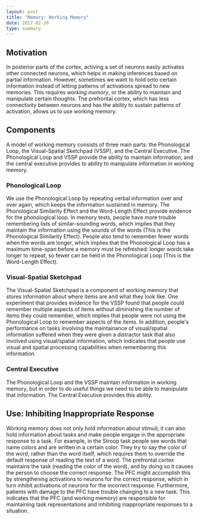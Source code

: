 ```yaml
---
layout: post
title: "Memory: Working Memory"
date: 2017-02-26
type: summary
---
```


## Motivation

In posterior parts of the cortex, activing a set of neurons easily activates other connected neurons, which helps in making inferences based on partial information. However, sometimes we want to hold onto certain information instead of letting patterns of activations spread to new memories. This requires *working memory*, or the ability to maintain and manipulate certain thoughts.
The prefrontal cortex, which has less connectivity between neurons and has the ability to sustain patterns of activation, allows us to use working memory. 

## Components

A model of working memory consists of three main parts: the Phonological Loop, the Visual-Spatial Sketchpad (VSSP), and the Central Executive. The Phonological Loop and VSSP provide the ability to maintain information, and the central executive provides to ability to manipulate information in working memory.

### Phonological Loop

We use the Phonological Loop by repeating verbal information over and over again, which keeps the information sustained in memory. The Phonological Similarity Effect and the Word-Length Effect provide evidence for the phonological loop. In memory tests, people have more trouble remembering lists of similar-sounding words, which implies that they maintain the information using the sounds of the words (This is the Phonological Similarity Effect). People also tend to remember fewer words when the words are longer, which implies that the Phonological Loop has a maximum time-span before a memory must be refreshed: longer words take longer to repeat, so fewer can be held in the Phonological Loop (This is the Word-Length Effect). 

### Visual-Spatial Sketchpad

The Visual-Spatial Sketchpad is a component of working memory that stores information about where items are and what they look like. One experiment that provides evidence for the VSSP found that people could remember multiple aspects of items without diminishing the number of items they could remember, which implies that people were not using the Phonological Loop to remember aspects of the items. In addition, people's performance on tasks involving the maintainance of visual/spatial information suffered when they were given a distractor task that also involved using visual/spatial information, which indicates that people use visual and spatial processing capabilities when remembering this information.

### Central Executive

The Phonological Loop and the VSSP maintain information in working memory, but in order to do useful things we need to be able to manipulate that information. The Central Executive provides this ability.

## Use: Inhibiting Inappropriate Response

Working memory does not only hold information about stimuli; it can also hold information about tasks and make people engage in the appropriate response to a task. For example, in the Stroop task people see words that name colors and are written in a certain color. They try to say the color of the word, rather than the word itself, which requires them to override the default response of reading the text of a word. The prefrontal cortex maintains the task (reading the color of the word), and by doing so it causes the person to choose the correct response. The PFC might accomplish this by strengthening activations to neurons for the correct response, which in turn inhibit activations of neurons for the incorrect response.
Furthermore, patients with damage to the PFC have trouble changing to a new task. This indicates that the PFC (and working memory) are responsible for maintaining task representations and inhibiting inappropriate responses to a situation.
